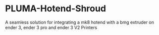 # PLUMA-Hotend-Shroud
A seamless solution for integrating a mk8 hotend with a bmg extruder on ender 3, ender 3 pro and ender 3 V2 Printers
